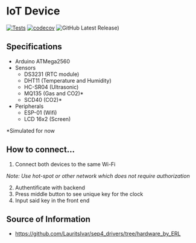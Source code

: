 # IoT Device

[![Tests](https://github.com/SEP4Y-S24/iot/actions/workflows/build.yaml/badge.svg)](https://github.com/SEP4Y-S24/iot/actions/workflows/build.yaml)
[![codecov](https://codecov.io/gh/SEP4Y-S24/iot/branch/main/graph/badge.svg?token=ZXVQMEAXOZ)](https://codecov.io/gh/SEP4Y-S24/iot)
![GitHub Latest Release)](https://img.shields.io/github/v/release/SEP4Y-S24/iot?logo=github)

## Specifications

- Arduino ATMega2560
- Sensors
  - DS3231 (RTC module)
  - DHT11 (Temperature and Humidity)
  - HC-SR04 (Ultrasonic)
  - MQ135 (Gas and CO2)*
  - SCD40 (CO2)*
- Peripherals 
  - ESP-01 (Wifi)
  - LCD 16x2 (Screen)

*Simulated for now
## How to connect...

1. Connect both devices to the same Wi-Fi
   
_Note: Use hot-spot or other network which does not require authorization_

2. Authentificate with backend 
3. Press middle button to see unique key for the clock
4. Input said key in the front end

## Source of Information
- https://github.com/LauritsIvar/sep4_drivers/tree/hardware_by_ERL
